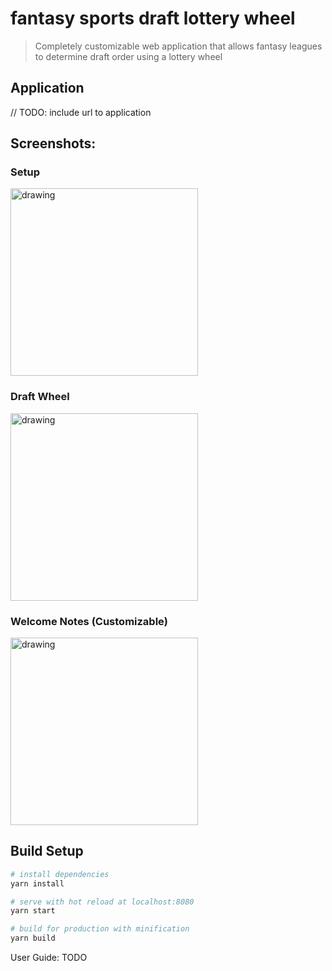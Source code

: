 # fantasy sports draft lottery wheel

> Completely customizable web application that allows fantasy leagues to determine draft order using a lottery wheel

## Application
// TODO: include url to application

## Screenshots:
### Setup
<img src="https://user-images.githubusercontent.com/768962/190836486-90f2824e-d2ef-47e5-86f5-b1cac4746cec.png" alt="drawing" width="300"/>

### Draft Wheel
<img src="https://user-images.githubusercontent.com/768962/190836340-c719f132-1f55-4f30-9b77-67a5da2976dd.png" alt="drawing" width="300"/>

### Welcome Notes (Customizable)
<img src="https://user-images.githubusercontent.com/768962/190836318-3469d1e9-e763-4c2f-a0f3-d4b86ca77aae.png" alt="drawing" width="300"/>

## Build Setup

``` bash
# install dependencies
yarn install

# serve with hot reload at localhost:8080
yarn start

# build for production with minification
yarn build

```

User Guide:
TODO

